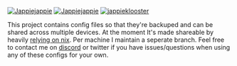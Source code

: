[![Jappiejappie](https://img.shields.io/badge/twitch.tv-jappiejappie-purple?logo=twitch&style=for-the-badge)](https://www.twitch.tv/jappiejappie)
[![Jappiejappie](https://img.shields.io/badge/discord-jappiejappie-black?logo=discord&style=for-the-badge)](https://discord.gg/Hp4agqy)
[![jappieklooster](https://img.shields.io/badge/twitter-jappieklooster-blue?logo=twitter&style=for-the-badge)](https://twitter.com/jappieklooster)

This project contains config files so that they're backuped and can be shared
across multiple devices.
At the moment It's made shareable by heavily [relying on nix](https://nixos.org/).
Per machine I maintain a seperate branch.
Feel free to contact me on [discord](https://discord.gg/Hp4agqy) or twitter if you have issues/questions when using any of these configs for your own.

